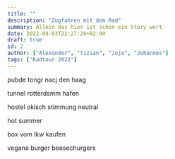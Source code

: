 ```yaml
---
title: ""
description: "Zugfahren mit dem Rad"
summary: Allein das hier ist schon ein Story wert
date: 2022-08-03T22:27:29+02:00
draft: true
id: 2
author: ["Alexander", "Tizian", "Jojo", "Johannes"]
tags: ["Radtour 2022"]
---
```


pubde tongr nacj den haag

tunnel 
rotterdsmm hafen 

hostel okisch
stimmung neutral 

hot summer 

box vom lkw kaufen 

vegane burger beesechurgers